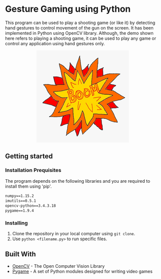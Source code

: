 # Gesture Gaming using Python
This program can be used to play a shooting game (or like it) by detecting hand gestures to control movement of the gun on the screen. It has been implemented in Python using OpenCV library. 
Although, the demo shown here refers to playing a shooting game, it can be used to play any game or control any application using hand gestures only.
<p align="center">
  <img src="https://github.com/dhruvg029/Gesture-Gaming/blob/master/boom.png?raw=true" alt="Gesture Controlled Snake Game Using OpenCV and Python" height = 300 width = 300/>
</p>

## Getting started
### Installation Prequisites
The program depends on the following libraries and you are required to install them using 'pip'.
 
    numpy==1.15.2
	imutils==0.5.1
	opencv-python==3.4.3.18
	pygame==1.9.4

### Installing
 1. Clone the repository in your local computer using `git clone`.
 2. Use `python <filename.py>` to run specific files.

## Built With
 - [OpenCV](https://opencv.org/) - The Open Computer Vision Library
 - [Pygame](https://www.pygame.org/news) - A set of Python modules designed for writing video games
